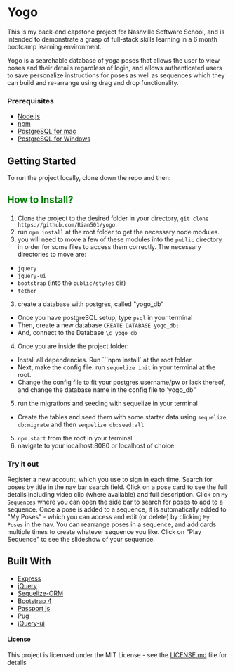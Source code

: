 # Yogo

This is my back-end capstone project for Nashville Software School, and is intended to demonstrate a grasp of full-stack skills learning in a 6 month bootcamp learning environment.
  
Yogo is a searchable database of yoga poses that allows the user to view poses and their details regardless of login, and allows authenticated users to save personalize instructions for poses as well as sequences which they can build and re-arrange using drag and drop functionality.

### Prerequisites

- [Node.js](https://nodejs.org/en/)
- [npm](https://www.npmjs.com/)
- [PostgreSQL for mac](https://www.postgresql.org/)
- [PostgreSQL for Windows](http://www.postgresqltutorial.com/install-postgresql/)  


## Getting Started

To run the project locally, clone down the repo and then:

## <p style="color: green;">How to Install?</p>

1. Clone the project to the desired folder in your directory,
```git clone https://github.com/Rian501/yogo```
1. run ```npm install``` at the root folder to get the necessary node modules.
1. you will need to move a few of these modules into the `public` directory in order for some files to access them correctly. The necessary directories to move are:
- `jquery`
- `jquery-ui`
- `bootstrap` (into the `public/styles` dir)
- `tether`
3. create a database with postgres, called "yogo_db" 
- Once you have postgreSQL setup, type ```psql``` in your terminal
- Then, create a new database ```CREATE DATABASE yogo_db;```
- And, connect to the Database ```\c yogo_db```

4. Once you are inside the project folder:
- Install all dependencies. Run ```npm install` at the root folder.
- Next, make the config file: run `sequelize init` in your terminal at the root.
- Change the config file to fit your postgres username/pw or lack thereof, and change the database name in the config file to 'yogo_db"
5. run the migrations and seeding with sequelize in your terminal
- Create the tables and seed them with some starter data using ```sequelize db:migrate``` and then ```sequelize db:seed:all```
5. `npm start` from the root in your terminal
6. navigate to your localhost:8080 or localhost of choice

### Try it out

Register a new account, which you use to sign in each time.
Search for poses by title in the nav bar search field.
Click on a pose card to see the full details including video clip (where available) and full description.
Click on `My Sequences` where you can open the side bar to search for poses to add to a sequence.
Once a pose is added to a sequence, it is automatically added to "My Poses" - which you can access and edit (or delete) by clicking `My Poses` in the nav.
You can rearrange poses in a sequence, and add cards multiple times to create whatever sequence you like.
Click on "Play Sequence" to see the slideshow of your sequence.

## Built With

- [Express](https://expressjs.com)
- [jQuery](https://jquery.com/)
- [Sequelize-ORM](http://docs.sequelizejs.com/)
- [Bootstrap 4](http://blog.getbootstrap.com/2017/08/10/bootstrap-4-alpha/)
- [Passport js](http://www.passportjs.org/)
- [Pug](https://pugjs.org/api/getting-started.html)
- [jQuery-ui](https://jqueryui.com/)

#### License

This project is licensed under the MIT License - see the [LICENSE.md](LICENSE.md) file for details
